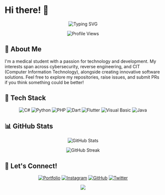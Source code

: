 # Hi there! 👋 

<div align="center">
  
  ![Typing SVG](https://readme-typing-svg.herokuapp.com?font=Fira+Code&pause=1000&color=7A7ADB&center=true&vCenter=true&width=435&lines=Full+Stack+Developer;Mobile+App+Developer;Software+Engineer)

  <img src="https://komarev.com/ghpvc/?username=imcr1&style=for-the-badge&color=7A7ADB" alt="Profile Views"/>

</div>

## 💫 About Me
I'm a medical student with a passion for technology and development. My interests span across cybersecurity, reverse engineering, and CIT (Computer Information Technology), alongside creating innovative software solutions. Feel free to explore my repositories, raise issues, and submit PRs if you think something could be better!

## 🚀 Tech Stack

<div align="center">

![C#](https://img.shields.io/badge/C%23-239120?style=for-the-badge&logo=c-sharp&logoColor=white)
![Python](https://img.shields.io/badge/Python-3776AB?style=for-the-badge&logo=python&logoColor=white)
![PHP](https://img.shields.io/badge/PHP-777BB4?style=for-the-badge&logo=php&logoColor=white)
![Dart](https://img.shields.io/badge/Dart-0175C2?style=for-the-badge&logo=dart&logoColor=white)
![Flutter](https://img.shields.io/badge/Flutter-02569B?style=for-the-badge&logo=flutter&logoColor=white)
![Visual Basic](https://img.shields.io/badge/Visual_Basic-512BD4?style=for-the-badge&logo=.net&logoColor=white)
![Java](https://img.shields.io/badge/Java-ED8B00?style=for-the-badge&logo=openjdk&logoColor=white)

</div>

## 📊 GitHub Stats

<div align="center">
  
  ![GitHub Stats](https://github-readme-stats.vercel.app/api?username=imcr1&include_all_commits=true&count_private=true&show_icons=true&line_height=20&title_color=7A7ADB&icon_color=2234AE&text_color=D3D3D3&bg_color=0,000000,130F40)
  
  ![GitHub Streak](https://github-readme-streak-stats.herokuapp.com/?user=imcr1&theme=tokyonight)

</div>

## 🤝 Let's Connect!

<div align="center">
  
  [![Portfolio](https://img.shields.io/badge/Portfolio-000000?style=for-the-badge&logo=vercel&logoColor=white)](https://nerd.bh)
  [![Instagram](https://img.shields.io/badge/Instagram-%23E4405F.svg?style=for-the-badge&logo=instagram&logoColor=white)](https://www.instagram.com/cr1)
  [![GitHub](https://img.shields.io/badge/GitHub-100000?style=for-the-badge&logo=github&logoColor=white)](https://github.com/imcr1)
  [![Twitter](https://img.shields.io/badge/Twitter-1DA1F2?style=for-the-badge&logo=twitter&logoColor=white)](https://twitter.com/hsoq)

  <p align="center">
    <img src="https://capsule-render.vercel.app/api?type=waving&color=gradient&height=100&section=footer&animation=twinkling"/>
  </p>

</div>

